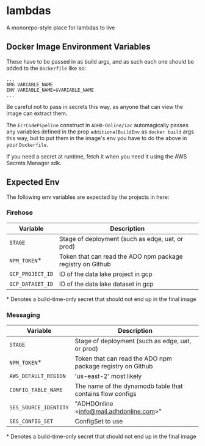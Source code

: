 # lambdas

A monorepo-style place for lambdas to live

## Docker Image Environment Variables

These have to be passed in as build args, and as such each one should be added
to the `Dockerfile` like so:

```
...
ARG VARIABLE_NAME
ENV VARIABLE_NAME=$VARIABLE_NAME
...
```

Be careful not to pass in secrets this way, as anyone that can view the image
can extract them.

The `EcrCodePipeline` construct in `ADHD-Online/iac` automagically passes
any variables defined in the prop `additionalBuildEnv` as `docker build` args
this way, but to put them in the image's env you have to do the above in your
`Dockerfile`.

If you need a secret at runtime, fetch it when you need it using the AWS
Secrets Manager sdk.

## Expected Env

The following env variables are expected by the projects in here:

### Firehose

| Variable         | Description
| ---------------- | -----------
| `STAGE`          | Stage of deployment (such as edge, uat, or prod)
| `NPM_TOKEN`\*    | Token that can read the ADO npm package registry on Github
| `GCP_PROJECT_ID` | ID of the data lake project in gcp
| `GCP_DATASET_ID` | ID of the data lake dataset in gcp

\* Denotes a build-time-only secret that should not end up in the final image

### Messaging

| Variable               | Description
| ---------------------- | -----------
| `STAGE`                | Stage of deployment (such as edge, uat, or prod)
| `NPM_TOKEN`\*          | Token that can read the ADO npm package registry on Github
| `AWS_DEFAULT_REGION`   | 'us-east-2' most likely
| `CONFIG_TABLE_NAME`    | The name of the dynamodb table that contains flow configs
| `SES_SOURCE_IDENTITY`  | "ADHDOnline &lt;info@mail.adhdonline.com&gt;"
| `SES_CONFIG_SET`       | ConfigSet to use

\* Denotes a build-time-only secret that should not end up in the final image

